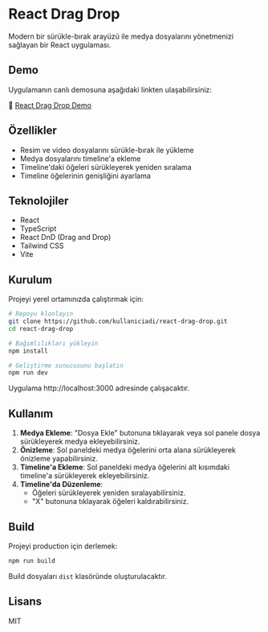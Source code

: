 # React Drag Drop

Modern bir sürükle-bırak arayüzü ile medya dosyalarını yönetmenizi sağlayan bir React uygulaması.

## Demo

Uygulamanın canlı demosuna aşağıdaki linkten ulaşabilirsiniz:

🔗 [React Drag Drop Demo](https://rkymtc.github.io/react-drag-drop)

## Özellikler

- Resim ve video dosyalarını sürükle-bırak ile yükleme
- Medya dosyalarını timeline'a ekleme
- Timeline'daki öğeleri sürükleyerek yeniden sıralama
- Timeline öğelerinin genişliğini ayarlama

## Teknolojiler

- React
- TypeScript
- React DnD (Drag and Drop)
- Tailwind CSS
- Vite

## Kurulum

Projeyi yerel ortamınızda çalıştırmak için:

```bash
# Repoyu klonlayın
git clone https://github.com/kullaniciadi/react-drag-drop.git
cd react-drag-drop

# Bağımlılıkları yükleyin
npm install

# Geliştirme sunucusunu başlatın
npm run dev
```

Uygulama http://localhost:3000 adresinde çalışacaktır.

## Kullanım

1. **Medya Ekleme**: "Dosya Ekle" butonuna tıklayarak veya sol panele dosya sürükleyerek medya ekleyebilirsiniz.
2. **Önizleme**: Sol paneldeki medya öğelerini orta alana sürükleyerek önizleme yapabilirsiniz.
3. **Timeline'a Ekleme**: Sol paneldeki medya öğelerini alt kısımdaki timeline'a sürükleyerek ekleyebilirsiniz.
4. **Timeline'da Düzenleme**:
   - Öğeleri sürükleyerek yeniden sıralayabilirsiniz.
   - "X" butonuna tıklayarak öğeleri kaldırabilirsiniz.

## Build

Projeyi production için derlemek:

```bash
npm run build
```

Build dosyaları `dist` klasöründe oluşturulacaktır.

## Lisans

MIT
